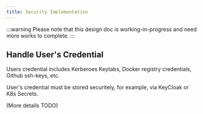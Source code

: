 ```yaml
---
title: Security Implementation
---
```


<!--
   Licensed to the Apache Software Foundation (ASF) under one or more
   contributor license agreements.  See the NOTICE file distributed with
   this work for additional information regarding copyright ownership.
   The ASF licenses this file to You under the Apache License, Version 2.0
   (the "License"); you may not use this file except in compliance with
   the License.  You may obtain a copy of the License at
   http://www.apache.org/licenses/LICENSE-2.0
   Unless required by applicable law or agreed to in writing, software
   distributed under the License is distributed on an "AS IS" BASIS,
   WITHOUT WARRANTIES OR CONDITIONS OF ANY KIND, either express or implied.
   See the License for the specific language governing permissions and
   limitations under the License.
-->

:::warning
Please note that this design doc is working-in-progress and need more works to complete. 
:::

## Handle User's Credential

Users credential includes Kerberoes Keytabs, Docker registry credentials, Github ssh-keys, etc.

User's credential must be stored securitely, for example, via KeyCloak or K8s Secrets.

(More details TODO)